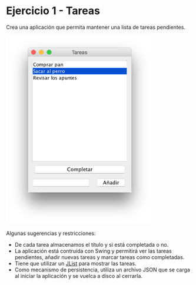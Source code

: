 # Ejercicio 1 - Tareas

Crea una aplicación que permita mantener una lista de tareas pendientes.

<img src="tareas.png" width="400" />

Algunas sugerencias y restricciones:

- De cada tarea almacenamos el título y si está completada o no.
- La aplicación está contruída con Swing y permitirá ver las tareas pendientes, añadir nuevas tareas y marcar tareas como completadas.
- Tiene que utilizar un [JList](https://docs.oracle.com/javase/tutorial/uiswing/components/list.html) para mostrar las tareas.
- Como mecanismo de persistencia, utiliza un archivo JSON que se carga al iniciar la aplicación y se vuelca a disco al cerrarla.
